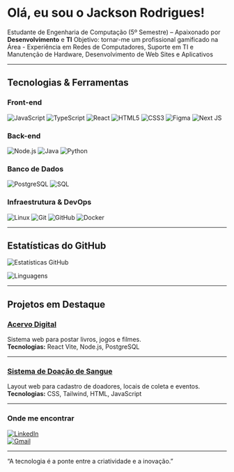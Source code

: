 # Olá, eu sou o Jackson Rodrigues!

Estudante de Engenharia de Computação (5º Semestre) – 
Apaixonado por **Desenvolvimento** e **TI**
Objetivo: tornar-me um profissional gamificado na Área - 
Experiência em Redes de Computadores, Suporte em TI e Manutenção de Hardware, Desenvolvimento de Web Sites e Aplicativos

---

##  Tecnologias & Ferramentas

### Front-end
![JavaScript](https://img.shields.io/badge/JavaScript-F7DF1E?style=for-the-badge&logo=javascript&logoColor=black)
![TypeScript](https://img.shields.io/badge/TypeScript-3178C6?style=for-the-badge&logo=typescript&logoColor=white)
![React](https://img.shields.io/badge/React-20232A?style=for-the-badge&logo=react&logoColor=61DAFB)
![HTML5](https://img.shields.io/badge/HTML5-E34F26?style=for-the-badge&logo=html5&logoColor=white)
![CSS3](https://img.shields.io/badge/CSS3-1572B6?style=for-the-badge&logo=css3&logoColor=white)
![Figma](https://img.shields.io/badge/Figma-F24E1E?style=for-the-badge&logo=figma&logoColor=white)
![Next JS](https://img.shields.io/badge/Next.js-000000?style=for-the-badge&logo=nextdotjs&logoColor=white)

### Back-end
![Node.js](https://img.shields.io/badge/Node.js-43853D?style=for-the-badge&logo=node.js&logoColor=white)
![Java](https://img.shields.io/badge/Java-ED8B00?style=for-the-badge&logo=openjdk&logoColor=white)
![Python](https://img.shields.io/badge/Python-3776AB?style=for-the-badge&logo=python&logoColor=white)



### Banco de Dados
![PostgreSQL](https://img.shields.io/badge/PostgreSQL-316192?style=for-the-badge&logo=postgresql&logoColor=white)
![SQL](https://img.shields.io/badge/SQL-025E8C?style=for-the-badge&logo=database&logoColor=white)

### Infraestrutura & DevOps
![Linux](https://img.shields.io/badge/Linux-FCC624?style=for-the-badge&logo=linux&logoColor=black)
![Git](https://img.shields.io/badge/Git-F05032?style=for-the-badge&logo=git&logoColor=white)
![GitHub](https://img.shields.io/badge/GitHub-181717?style=for-the-badge&logo=github&logoColor=white)
![Docker](https://img.shields.io/badge/Docker-2496ED?style=for-the-badge&logo=docker&logoColor=white)

---

## Estatísticas do GitHub
![Estatísticas GitHub](https://github-readme-stats.vercel.app/api?username=Jackson90989&show_icons=true&theme=radical&locale=pt-BR&border_color=FF00FF&text_color=00FFFF&icon_color=FF00FF&bg_color=0A0A0A)  

![Linguagens](https://github-readme-stats.vercel.app/api/top-langs/?username=Jackson90989&layout=compact&theme=radical&locale=pt-BR&border_color=FF00FF&text_color=00FFFF&icon_color=FF00FF&bg_color=0A0A0A&langs_count=10)

---

## Projetos em Destaque

### [Acervo Digital](https://github.com/Jackson90989/acervo-digital-hub)  
Sistema web para postar livros, jogos e filmes.  
**Tecnologias:** React Vite, Node.js, PostgreSQL  

---

### [Sistema de Doação de Sangue](https://github.com/Jackson90989/doe-vida-novo-)  
Layout web para cadastro de doadores, locais de coleta e eventos.  
**Tecnologias:** CSS, Tailwind, HTML, JavaScript 

---

### Onde me encontrar
[![LinkedIn](https://img.shields.io/badge/LinkedIn-0077B5?style=for-the-badge&logo=linkedin&logoColor=white)](https://www.linkedin.com/in/rodriguesjackson/)  
[![Gmail](https://img.shields.io/badge/Email-D14836?style=for-the-badge&logo=gmail&logoColor=white)](mailto:jacksonrodriguessilva2@gmail.com)  

---

“A tecnologia é a ponte entre a criatividade e a inovação.”  



